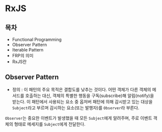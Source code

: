 # RxJS

## 목차
- Functional Programming
- Observer Pattern
- Iterable Pattern
- FRP의 의미
- RxJS란

## Observer Pattern

- 정의 : 이 패턴의 주요 목적은 결합도를 낮추는 것이다. 어떤 객체가 다른 객체의 메서드를 호출하는 대신, 객체의 특별한 행동을 구독(subscribe)해 알림(notify)을 받는다.
이 패턴에서 사용되는 요소 중 옵저버 패턴에 의해 감시받고 있는 대상을 `Subject`라고 부르며 감시하는 요소(또는 발행자)를 `Observer`라 부른다.

`Observer`는 중요한 이벤트가 발생했을 때 모든 `Subject`에게 알려주며, 주로 이벤트 객체의 형태로 메세지를 `Subject`에게 전달한다.

